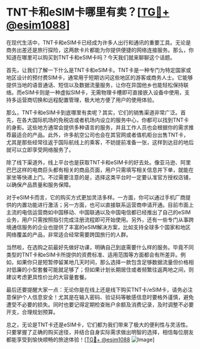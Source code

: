 # TNT卡和eSIM卡哪里有卖？[[TG💪+ @esim1088](https://t.me/s/esim1088)]

在现代生活中，TNT卡和eSIM卡已经成为许多人出行和通讯的重要工具。无论是商务出差还是旅行探险，这两款卡片都能为你提供便捷的网络连接服务。那么，你知道在哪里可以购买到TNT卡和eSIM卡吗？今天我们就来聊聊这个话题。

首先，让我们了解一下什么是TNT卡和eSIM卡。TNT卡是一种专门为特定国家或地区设计的预付费SIM卡，通常用于短期访问这些地区的游客或商务人士。它能够提供当地的语音通话、短信以及数据流量服务，让你在异国他乡也能轻松保持联络。而eSIM卡则是一种虚拟SIM卡，无需物理卡槽即可直接嵌入设备中使用，支持多运营商切换和远程配置管理，极大地方便了用户的使用体验。

那么，TNT卡和eSIM卡到底哪里有卖呢？其实，它们的销售渠道非常广泛。首先，在各大国际机场的免税店或者机场内设立的服务中心，你都可以找到TNT卡的身影。这些地方通常会提供多种语言的服务，并且工作人员也会根据你的需求推荐最适合的产品。此外，许多航空公司也会在其官网或者值机柜台出售TNT卡，尤其是那些经常往返于国际航线上的乘客，不妨提前准备一张，这样到达目的地后就可以立即享受网络服务了。

除了线下渠道外，线上平台也是获取TNT卡和eSIM卡的好去处。像亚马逊、阿里巴巴这样的电商巨头都有相关的商品页面，用户只需填写相关信息并下单，就能在家坐等快递上门。不过需要注意的是，选择这类平台时一定要认准官方授权店铺，以确保产品质量和服务保障。

对于eSIM卡而言，它的购买方式更加灵活多样。一方面，你可以通过手机厂商提供的内置功能进行激活；另一方面，也可以直接联系运营商申请开通。目前市面上主流的电信运营商如中国移动、中国联通以及中国电信都已经推出了自己的eSIM业务，用户只需按照指引完成注册流程即可开始使用。另外，还有一些专门从事跨境通信服务的企业也提供了丰富的eSIM解决方案，比如支持全球多个国家和地区网络覆盖的产品，非常适合经常需要跨国旅行的人群。

当然啦，在选购之前最好先做好功课，明确自己到底需要什么样的服务。毕竟不同类型的TNT卡和eSIM卡所提供的资费标准、适用范围等方面都会有所差异。例如，如果你只是短暂停留某地几天时间，那么选择一款包含足够数据流量但价格相对低廉的小型套餐可能就足够了；但如果计划长期居住或者频繁往返两地之间，则建议考虑更具性价比的大容量套餐。

最后还要提醒大家一点：无论你是在线上还是线下购买TNT卡/eSIM卡，请务必注意保护个人信息安全！尤其是在输入密码、验证码等敏感信息时要格外谨慎，避免遭受不必要的损失。同时也要记得定期检查账户余额及消费记录，及时调整不必要开支，合理规划预算。

总之，无论是TNT卡还是eSIM卡，它们都为我们带来了极大的便利性与灵活性。只要掌握了正确的购买途径，并结合自身实际需求做出明智的选择，相信每位朋友都能享受到愉快顺畅的旅途体验！[[TG💪+ @esim1088](https://t.me/s/esim1088) ![Image](https://i.postimg.cc/4NQfJmqS/Snipaste-2025-05-13-00-14-12.png)]